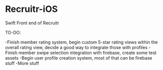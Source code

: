 # Recruitr-iOS
Swift Front end of Recruitr

TO-DO:

-Finish member rating system, begin custom 5-star rating views within the overall rating view, decide a good way to integrate those with profiles
-Finish member swipe selection integration with firebase, create some test assets
-Begin user profile creation system, most of that can be firebase stuff
-More stuff 
